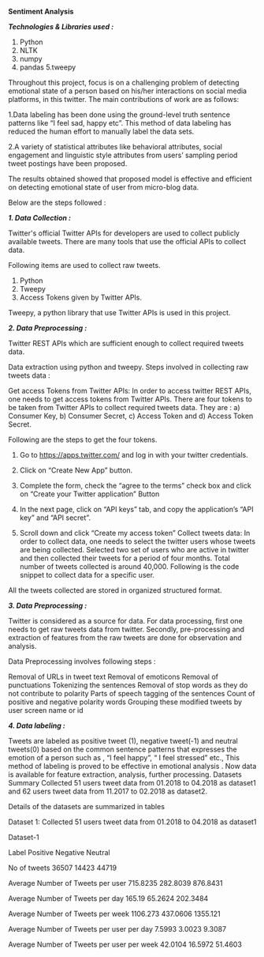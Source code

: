 **Sentiment Analysis**

_**Technologies & Libraries used :**_

1. Python
2. NLTK 
3. numpy
4. pandas
5.tweepy 

Throughout this project, focus is on a challenging problem of detecting emotional state of a person based on his/her interactions on social media platforms, in this  twitter. 
The main contributions of work are as follows:

1.Data labeling has been done using the ground-level truth sentence patterns like “I feel sad, happy etc”. This method of data labeling has reduced the human effort to
manually label the data sets.

2.A variety of statistical attributes like behavioral attributes, social engagement and linguistic style attributes from users’ sampling period tweet postings have been proposed.

The results obtained showed that proposed model is effective and efficient on detecting emotional state of user from micro-blog data.

Below are the steps followed :

_**1. Data Collection :**_ 

Twitter's official Twitter APIs for developers are used to collect publicly available tweets. There are many tools that use the official APIs to collect data. 

Following items are used to collect raw tweets.

1) Python 
2) Tweepy 
3) Access Tokens given by Twitter APIs.

Tweepy, a python library that use Twitter APIs is used in this project.

_**2. Data Preprocessing :**_ 

Twitter REST APIs which are sufficient enough to collect required tweets data.

Data extraction using python and tweepy. Steps involved in collecting raw tweets data :

Get access Tokens from Twitter APIs:
In order to access twitter REST APIs, one needs to get access tokens from Twitter APIs. There are four tokens to be taken from Twitter APIs to collect required tweets data. They are : a) Consumer Key, b) Consumer Secret, c) Access Token and d) Access Token Secret.

Following are the steps to get the four tokens.

1) Go to https://apps.twitter.com/ and log in with your twitter credentials.

2) Click on “Create New App” button.

3) Complete the form, check the “agree to the terms” check box and click on “Create your Twitter application” Button

4) In the next page, click on “API keys” tab, and copy the application’s “API key” and “API secret”.

5) Scroll down and click “Create my access token”
Collect tweets data:
In order to collect data, one needs to select the twitter users whose tweets are being collected. Selected two set of users who are active in twitter and then collected their tweets for a period of four months. Total number of tweets collected is around 40,000. Following is the code snippet to collect data for a specific user.

All the tweets collected are stored in organized structured format.

_**3. Data Preprocessing :**_

Twitter is considered as a source for data. For data processing, first one needs to get raw tweets data from twitter. Secondly, pre-processing and extraction of features from the raw tweets are done for observation and analysis.

Data Preprocessing involves following steps :

Removal of URLs in tweet text
Removal of emoticons
Removal of punctuations
Tokenizing the sentences
Removal of stop words as they do not contribute to polarity
Parts of speech tagging of the sentences
Count of positive and negative polarity words
Grouping these modified tweets by user screen name or id

_**4. Data labeling :**_

Tweets are labeled as positive tweet (1), negative tweet(-1) and neutral tweets(0) based on the common sentence patterns that expresses the emotion of a person such as , “I feel happy”, “ I feel stressed” etc., This method of labeling is proved to be effective in emotional analysis . Now data is available for feature extraction, analysis, further processing. Datasets Summary Collected 51 users tweet data from 01.2018 to 04.2018 as dataset1 and 62 users tweet data from 11.2017 to 02.2018 as dataset2. 

Details of the datasets are summarized in tables

Dataset 1: Collected 51 users tweet data from 01.2018 to 04.2018 as dataset1

Dataset-1

Label Positive Negative Neutral

No of tweets 36507 14423 44719

Average Number of Tweets per user 715.8235 282.8039 876.8431

Average Number of Tweets per day 165.19 65.2624 202.3484

Average Number of Tweets per week 1106.273 437.0606 1355.121

Average Number of Tweets per user per day 7.5993 3.0023 9.3087

Average Number of Tweets per user per week 42.0104 16.5972 51.4603
